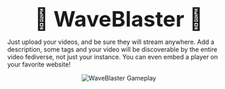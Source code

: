 <h3 align="center" style="font-size: 48px; margin: 0;">🚀 WaveBlaster 🚀</h3>
<p align="left">
Just upload your videos, and be sure they will stream anywhere. Add a description, some tags and your video will be discoverable by the entire video fediverse, not just your instance. You can even embed a player on your favorite website!
</p>

<div align="center">
  <img src="/WaveBlaster_GamePlay.gif" alt="WaveBlaster Gameplay" />
</div>


